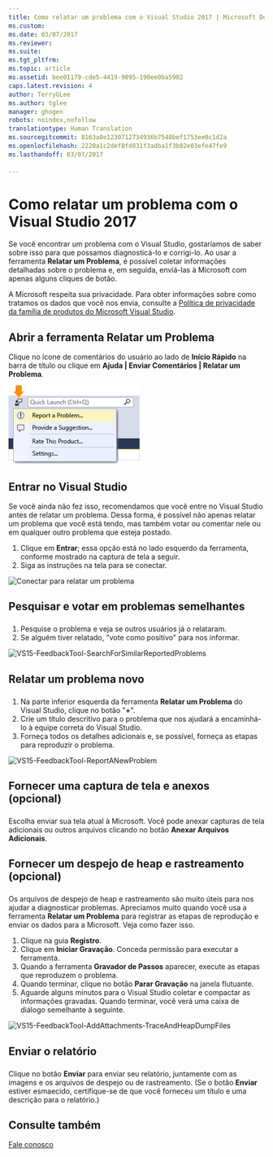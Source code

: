 ```yaml
---
title: Como relatar um problema com o Visual Studio 2017 | Microsoft Docs
ms.custom: 
ms.date: 03/07/2017
ms.reviewer: 
ms.suite: 
ms.tgt_pltfrm: 
ms.topic: article
ms.assetid: bee01179-cde5-4419-9095-190ee0ba5902
caps.latest.revision: 4
author: TerryGLee
ms.author: tglee
manager: ghogen
robots: noindex,nofollow
translationtype: Human Translation
ms.sourcegitcommit: 8163a0e1230712734936b7548bef1753ee0c1d2a
ms.openlocfilehash: 2220a1c2def8fd831f3adba1f3b02e03efe47fe9
ms.lasthandoff: 03/07/2017

---
```

# <a name="how-to-report-a-problem-with-visual-studio-2017"></a>Como relatar um problema com o Visual Studio 2017
Se você encontrar um problema com o Visual Studio, gostaríamos de saber sobre isso para que possamos diagnosticá-lo e corrigi-lo.  Ao usar a ferramenta **Relatar um Problema**, é possível coletar informações detalhadas sobre o problema e, em seguida, enviá-las à Microsoft com apenas alguns cliques de botão.  

 A Microsoft respeita sua privacidade. Para obter informações sobre como tratamos os dados que você nos envia, consulte a [Política de privacidade da família de produtos do Microsoft Visual Studio](https://www.visualstudio.com/en-us/dn948229).  

## <a name="open-the-report-a-problem-tool"></a>Abrir a ferramenta Relatar um Problema  
 Clique no ícone de comentários do usuário ao lado de **Início Rápido** na barra de título ou clique em **Ajuda &#124; Enviar Comentários &#124; Relatar um Problema**.  

 ![Item de menu Relatar um Problema](../ide/media/report-a-problem-menu-item.png "Item de menu Relatar um Problema")  

## <a name="sign-in-to-visual-studio"></a>Entrar no Visual Studio
 Se você ainda não fez isso, recomendamos que você entre no Visual Studio antes de relatar um problema. Dessa forma, é possível não apenas relatar um problema que você está tendo, mas também votar ou comentar nele ou em qualquer outro problema que esteja postado.

  1. Clique em **Entrar**; essa opção está no lado esquerdo da ferramenta, conforme mostrado na captura de tela a seguir.
  2. Siga as instruções na tela para se conectar.

  ![Conectar para relatar um problema](~/ide/media/vs2017-report-a-problem-sign-in.png "Conectar para relatar um problema")


## <a name="search-and-vote-for-similar-problems"></a>Pesquisar e votar em problemas semelhantes  
###  <a name="search_and_vote"></a>  

1.  Pesquise o problema e veja se outros usuários já o relataram.
2.  Se alguém tiver relatado, "vote como positivo" para nos informar.  

  ![VS15-FeedbackTool-SearchForSimilarReportedProblems](~/ide/media/vs2017-report-a-problem-search-and-vote.png "Pesquisar e votar em problemas semelhantes")


## <a name="report-a-new-problem"></a>Relatar um problema novo
###  <a name="report_new_problem"></a>
1.  Na parte inferior esquerda da ferramenta **Relatar um Problema** do Visual Studio, clique no botão "**+**".  
2.  Crie um título descritivo para o problema que nos ajudará a encaminhá-lo à equipe correta do Visual Studio.  
3.  Forneça todos os detalhes adicionais e, se possível, forneça as etapas para reproduzir o problema.  

  ![VS15-FeedbackTool-ReportANewProblem](../ide/media/feedbacktool-reportanewproblem.jpg "Relatar um problema novo")

## <a name="provide-a-screenshot-and-attachments-optional"></a>Fornecer uma captura de tela e anexos (opcional)
###  <a name="provide_screenshots"></a>
 Escolha enviar sua tela atual à Microsoft. Você pode anexar capturas de tela adicionais ou outros arquivos clicando no botão **Anexar Arquivos Adicionais**.  

## <a name="provide-a-trace-and-heap-dump-optional"></a>Fornecer um despejo de heap e rastreamento (opcional)  
###  <a name="provide_a_trace_and_heap_dump"></a>  

Os arquivos de despejo de heap e rastreamento são muito úteis para nos ajudar a diagnosticar problemas.   Apreciamos muito quando você usa a ferramenta **Relatar um Problema** para registrar as etapas de reprodução e enviar os dados para a Microsoft.  Veja como fazer isso.

1.  Clique na guia **Registro**.
2.  Clique em **Iniciar Gravação**. Conceda permissão para executar a ferramenta.
3.  Quando a ferramenta **Gravador de Passos** aparecer, execute as etapas que reproduzem o problema.
4.  Quando terminar, clique no botão **Parar Gravação** na janela flutuante.
5.  Aguarde alguns minutos para o Visual Studio coletar e compactar as informações gravadas.  Quando terminar, você verá uma caixa de diálogo semelhante à seguinte.   

  ![VS15-FeedbackTool-AddAttachments-TraceAndHeapDumpFiles](../ide/media/feedbacktool-addattachments-traceandheapdumpfiles.jpg "Fornecer arquivos de despejo de heap e rastreamento")


## <a name="submit-the-report"></a>Enviar o relatório  
###  <a name="submit_the_report"></a>  
 Clique no botão **Enviar** para enviar seu relatório, juntamente com as imagens e os arquivos de despejo ou de rastreamento. (Se o botão **Enviar** estiver esmaecido, certifique-se de que você forneceu um título e uma descrição para o relatório.)  

## <a name="see-also"></a>Consulte também  
 [Fale conosco](../ide/talk-to-us.md)

